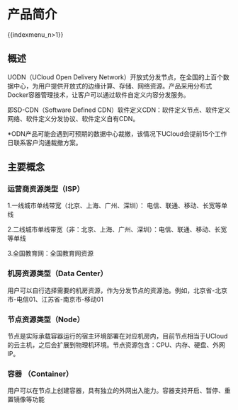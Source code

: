 # 产品简介

{{indexmenu_n>1}}

## 概述

UODN（UCloud Open Delivery
Network）开放式分发节点，在全国的上百个数据中心，为用户提供开放式的边缘计算、存储、网络资源。产品采用分布式Docker容器管理技术，让客户可以通过软件自定义内容分发服务。

即SD-CDN（Software Defined CDN）软件定义CDN：软件定义节点、软件定义网络、软件定义分发协议、软件定义自有CDN。

\*ODN产品可能会遇到可预期的数据中心裁撤，该情况下UCloud会提前15个工作日联系客户沟通裁撤方案。

## 主要概念

### 运营商资源类型（ISP）

1.一线城市单线带宽（北京、上海、广州、深圳）： 电信、联通、移动、长宽等单线

2.二线城市单线带宽（非：北京、上海、广州、深圳）：电信、联通、移动、长宽等单线

3.全国教育网：全国教育网资源

### 机房资源类型（Data Center）

用户可以自行选择需要的机房资源，作为分发节点的资源池。例如，北京省-北京市-电信01、江苏省-南京市-移动01

### 节点资源类型（Node）

节点是实际承载容器运行的宿主环境部署在对应机房内，目前节点相当于UCloud的云主机，之后会扩展到物理机环境。节点资源包含：CPU、内存、硬盘、外网IP。

### 容器 （Container）

用户可以在节点上创建容器，具有独立的外网出入能力。容器支持开启、暂停、重置镜像等功能

